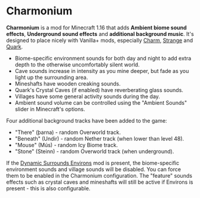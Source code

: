 # Charmonium

**Charmonium** is a mod for Minecraft 1.16 that adds **Ambient biome sound effects**, **Underground sound effects** and **additional background music**.
It's designed to place nicely with Vanilla+ mods, especially [Charm](https://www.curseforge.com/minecraft/mc-mods/charm), [Strange](https://www.curseforge.com/minecraft/mc-mods/strange) and [Quark](https://www.curseforge.com/minecraft/mc-mods/quark).

* Biome-specific environment sounds for both day and night to add extra depth to the otherwise uncomfortably silent world.
* Cave sounds increase in intensity as you mine deeper, but fade as you light up the surrounding area.
* Mineshafts have wooden creaking sounds.
* Quark's Crystal Caves (if enabled) have reverberating glass sounds.
* Villages have some general activity sounds during the day.
* Ambient sound volume can be controlled using the "Ambient Sounds" slider in Minecraft's options.

Four additional background tracks have been added to the game:

* "There" (þarna) - random Overworld track.
* "Beneath" (Undir) - random Nether track (when lower than level 48).
* "Mouse" (Mús) - random Icy Biome track.
* "Stone" (Steinn) - random Overworld track (when underground).

If the [Dynamic Surrounds Environs](https://www.curseforge.com/minecraft/mc-mods/dynamic-surroundings-environs) mod is present, the biome-specific environment sounds and village sounds will be disabled. You can force them to be enabled in the Charmonium configuration.
The "feature" sounds effects such as crystal caves and mineshafts will still be active if Environs is present - this is also configurable.
